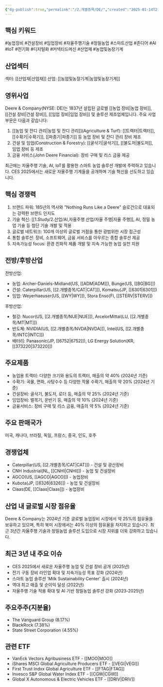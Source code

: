 ```yaml
---
{"dg-publish":true,"permalink":"/2.개별종목/DE/","created":"2025-01-14T21:04:06.316+09:00","updated":"2025-08-12T16:32:58.894+09:00"}
---
```


## 핵심 키워드

#농업장비 #건설장비 #임업장비 #자율주행기술 #정밀농업 #스마트산업 #존디어 #AI #IoT  #전기화 #디지털화 #커넥티드머신 #산업재 #농업및농장기계

## 산업섹터

섹터: [[산업재\|산업재]]
산업: [[농업및농장기계\|농업및농장기계]]

## 영위사업

Deere & Company(NYSE: DE)는 1837년 설립된 글로벌 [[농업 장비\|농업 장비]], [[건설 장비\|건설 장비]], [[임업 장비\|임업 장비]] 및 솔루션 제조업체입니다. 주요 사업 부문은 다음과 같습니다:

1. [[농업 및 잔디 관리\|농업 및 잔디 관리]](Agriculture & Turf): [[트랙터\|트랙터]], [[수확기\|수확기]], [[파종기\|파종기]] 등 농업 장비 및 잔디 관리 장비 제조
2. 건설 및 임업(Construction & Forestry): [[굴삭기\|굴삭기]], [[불도저\|불도저]], 임업 장비 등 제조
3. 금융 서비스(John Deere Financial): 장비 구매 및 리스 금융 제공

최근에는 자율주행 기술, AI, IoT를 활용한 스마트 농업 솔루션 개발에 주력하고 있습니다. CES 2025에서는 새로운 자율주행 기계들을 공개하며 기술 혁신을 선도하고 있습니다.

## 핵심 경쟁력

1. 브랜드 파워: 185년의 역사와 "Nothing Runs Like a Deere" 슬로건으로 대표되는 강력한 브랜드 인지도
2. 기술 혁신: [[1.Study/2.산업/AI,자율주행 산업/자율 주행\|자율 주행]], AI, 정밀 농업 기술 등 첨단 기술 개발 및 적용
3. 글로벌 네트워크: 100개 이상의 글로벌 거점을 통한 광범위한 시장 접근성
4. 통합 솔루션: 장비, 소프트웨어, 금융 서비스를 아우르는 종합 솔루션 제공
5. 지속가능성 focus: 환경 친화적 제품 개발 및 지속 가능한 농업 실천 지원

## 전방/후방산업

전방산업:

- 농업: Archer-Daniels-Midland(US, [[ADM\|ADM]]), Bunge(US, [[BG\|BG]])
- 건설: Caterpillar(US, [[2.개별종목/CAT\|CAT]]), Komatsu(JP, [[6301\|6301]])
- 임업: Weyerhaeuser(US, [[WY\|WY]]), Stora Enso(FI, [[STERV\|STERV]])

후방산업:

- 철강: Nucor(US, [[2.개별종목/NUE\|NUE]]), ArcelorMittal(LU, [[2.개별종목/MT\|MT]])
- 반도체: NVIDIA(US, [[2.개별종목/NVDA\|NVDA]]), Intel(US, [[2.개별종목/INTC\|INTC]])
- 배터리: Panasonic(JP, [[6752\|6752]]), LG Energy Solution(KR, [[373220\|373220]])

## 주요제품

- 농업용 트랙터: 다양한 크기와 용도의 트랙터, 매출의 약 40% (2024년 기준)
- 수확기: 곡물, 면화, 사탕수수 등 다양한 작물 수확기, 매출의 약 20% (2024년 기준)
- 건설장비: 굴삭기, 불도저, 로더 등, 매출의 약 25% (2024년 기준)
- 임업장비: 벌목기, 운반기 등, 매출의 약 10% (2024년 기준)
- 금융서비스: 장비 구매 및 리스 금융, 매출의 약 5% (2024년 기준)

## 주요 판매국가

미국, 캐나다, 브라질, 독일, 프랑스, 중국, 인도, 호주

## 경쟁업체

- Caterpillar(US, [[2.개별종목/CAT\|CAT]]) - 건설 및 광산장비
- CNH Industrial(NL, [[CNHI\|CNHI]]) - 농업 및 건설장비
- AGCO(US, [[AGCO\|AGCO]]) - 농업장비
- Kubota(JP, [[6326\|6326]]) - 농업 및 건설장비
- Claas(DE, [[Claas\|Claas]]) - 농업장비

## 산업 내 글로벌 시장 점유율

Deere & Company는 2024년 기준 글로벌 농업장비 시장에서 약 25%의 점유율을 보유하고 있으며, 특히 북미 시장에서는 40% 이상의 점유율을 차지하고 있습니다. 최근 3년간 자율주행 기술과 정밀농업 솔루션 도입으로 시장 지위를 더욱 강화하고 있습니다.

## 최근 3년 내 주요 이슈

- CES 2025에서 새로운 자율주행 농업 및 건설 장비 공개 (2025년)
- 전기 구동 장비 라인업 확대 및 지속가능성 목표 강화 (2024년)
- 스마트 농업 솔루션 'Milk Sustainability Center' 출시 (2024년)
- 역대 최고 매출 및 순이익 달성 (2022년)
- 자율주행 기술 적용 확대 및 AI 기반 정밀농업 솔루션 강화 (2023-2025년)

## 주요주주(지분율)

- The Vanguard Group (8.17%)
- BlackRock (7.38%)
- State Street Corporation (4.55%)

## 관련 ETF

- VanEck Vectors Agribusiness ETF - [[MOO\|MOO]]
- iShares MSCI Global Agriculture Producers ETF - [[VEGI\|VEGI]]
- First Trust Indxx Global Agriculture ETF - [[FTAG\|FTAG]]
- Invesco S&P Global Water Index ETF - [[CGW\|CGW]]
- Global X Autonomous & Electric Vehicles ETF - [[DRIV\|DRIV]]